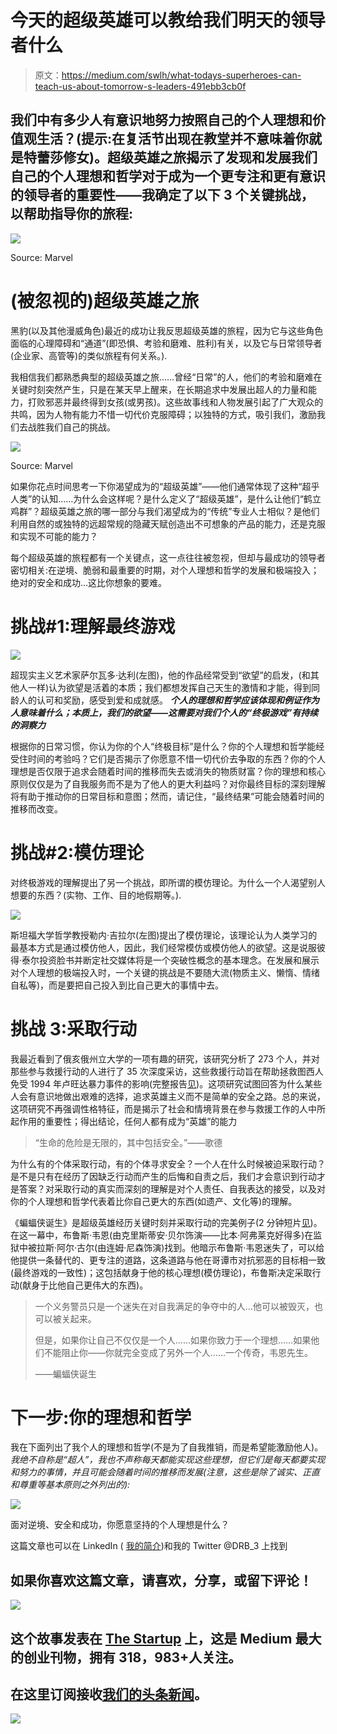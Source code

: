 # 今天的超级英雄可以教给我们明天的领导者什么

> 原文：<https://medium.com/swlh/what-todays-superheroes-can-teach-us-about-tomorrow-s-leaders-491ebb3cb0f>

## 我们中有多少人有意识地努力按照自己的个人理想和价值观生活？(提示:在复活节出现在教堂并不意味着你就是特蕾莎修女)。超级英雄之旅揭示了发现和发展我们自己的个人理想和哲学对于成为一个更专注和更有意识的领导者的重要性——我确定了以下 3 个关键挑战，以帮助指导你的旅程:

![](img/7f1820e641872b0bccfb5f106ed73054.png)

Source: Marvel

# (被忽视的)超级英雄之旅

黑豹(以及其他漫威角色)最近的成功让我反思超级英雄的旅程，因为它与这些角色面临的心理障碍和“通道”(即恐惧、考验和磨难、胜利)有关，以及它与日常领导者(企业家、高管等)的类似旅程有何关系。).

我相信我们都熟悉典型的超级英雄之旅……曾经“日常”的人，他们的考验和磨难在关键时刻突然产生，只是在某天早上醒来，在长期追求中发展出超人的力量和能力，打败邪恶并最终得到女孩(或男孩)。这些故事线和人物发展引起了广大观众的共鸣，因为人物有能力不惜一切代价克服障碍；以独特的方式，吸引我们，激励我们去战胜我们自己的挑战。

![](img/bc517e8d7b228a58caaa034188a5a69f.png)

Source: Marvel

如果你花点时间思考一下你渴望成为的“超级英雄”——他们通常体现了这种“超乎人类”的认知……为什么会这样呢？是什么定义了“超级英雄”，是什么让他们“鹤立鸡群”？超级英雄之旅的哪一部分与我们渴望成为的“传统”专业人士相似？是他们利用自然的或独特的远超常规的隐藏天赋创造出不可想象的产品的能力，还是克服和实现不可能的能力？

每个超级英雄的旅程都有一个关键点，这一点往往被忽视，但却与最成功的领导者密切相关:在逆境、脆弱和最重要的时期，对个人理想和哲学的发展和极端投入；绝对的安全和成功…这比你想象的要难。

# 挑战#1:理解最终游戏

![](img/e272b5537dd3f7620ff4e32794992d36.png)

超现实主义艺术家萨尔瓦多·达利(左图)，他的作品经常受到“欲望”的启发，(和其他人一样)认为欲望是活着的本质；我们都想发挥自己天生的激情和才能，得到同龄人的认可和奖励，感受到爱和成就感。 ***个人的理想和哲学应该体现和例证作为人意味着什么；本质上，我们的欲望——这需要对我们个人的“终极游戏”有持续的洞察力***

根据你的日常习惯，你认为你的个人“终极目标”是什么？你的个人理想和哲学能经受住时间的考验吗？它们是否揭示了你愿意不惜一切代价去争取的东西？你的个人理想是否仅限于追求会随着时间的推移而失去或消失的物质财富？你的理想和核心原则仅仅是为了自我服务而不是为了他人的更大利益吗？对你最终目标的深刻理解将有助于推动你的日常目标和意图；然而，请记住，“最终结果”可能会随着时间的推移而改变。

# 挑战#2:模仿理论

对终极游戏的理解提出了另一个挑战，即所谓的模仿理论。为什么一个人渴望别人想要的东西？(实物、工作、目的地假期等。).

![](img/9e58122711f63cadba2b6359726ed57d.png)

斯坦福大学哲学教授勒内·吉拉尔(左图)提出了模仿理论，该理论认为人类学习的最基本方式是通过模仿他人，因此，我们经常模仿或模仿他人的欲望。这是说服彼得·泰尔投资脸书并断定社交媒体将是一个突破性概念的基本理念。在发展和展示对个人理想的极端投入时，一个关键的挑战是不要随大流(物质主义、懒惰、情绪自私等)，而是要把自己投入到比自己更大的事情中去。

# 挑战 3:采取行动

我最近看到了俄亥俄州立大学的一项有趣的研究，该研究分析了 273 个人，并对那些参与救援行动的人进行了 35 次深度采访，这些救援行动旨在帮助拯救图西人免受 1994 年卢旺达暴力事件的影响(完整报告[见](http://me.dm/r-wdkKcHY6_a?source=email-anon_979d48f4ddec--publication.newsletter))。这项研究试图回答为什么某些人会有意识地做出艰难的选择，追求英雄主义而不是简单的安全之路。总的来说，这项研究不再强调性格特征，而是揭示了社会和情境背景在参与救援工作的人中所起作用的重要性；得出结论，任何人都有成为“英雄”的能力 

> “生命的危险是无限的，其中包括安全。”——歌德

为什么有的个体采取行动，有的个体寻求安全？一个人在什么时候被迫采取行动？是不是只有在经历了因缺乏行动而产生的后悔和自责之后，我们才会意识到行动才是答案？对采取行动的真实而深刻的理解是对个人责任、自我表达的接受，以及对你的个人理想和哲学代表着比你自己更大的东西(如遗产、文化等)的理解。

《蝙蝠侠诞生》是超级英雄经历关键时刻并采取行动的完美例子(2 分钟短片[见](https://www.youtube.com/watch?time_continue=104&v=s5UQHOhLI88))。在这一幕中，布鲁斯·韦恩(由克里斯蒂安·贝尔饰演——比本·阿弗莱克好得多)在监狱中被拉斯·阿尔·古尔(由连姆·尼森饰演)找到。他暗示布鲁斯·韦恩迷失了，可以给他提供一条替代的、更专注的道路，这条道路与他在哥谭市对抗邪恶的目标相一致(最终游戏的一致性)；这包括献身于他的核心理想(模仿理论)，布鲁斯决定采取行动(献身于比他自己更伟大的东西)。

> 一个义务警员只是一个迷失在对自我满足的争夺中的人…他可以被毁灭，也可以被关起来。
> 
> 但是，如果你让自己不仅仅是一个人……如果你致力于一个理想……如果他们不能阻止你——你就完全变成了另外一个人……一个传奇，韦恩先生。
> 
> ——蝙蝠侠诞生

# 下一步:你的理想和哲学

我在下面列出了我个人的理想和哲学(不是为了自我推销，而是希望能激励他人)。*我绝不自称是“超人”，我也不声称每天都能实现这些理想，但它们是每天都要实现和努力的事情，并且可能会随着时间的推移而发展(注意，这些是除了诚实、正直和尊重等基本原则之外列出的):*

![](img/bba6cf5c7ed13285a557a0237191dcf9.png)

面对逆境、安全和成功，你愿意坚持的个人理想是什么？

这篇文章也可以在 LinkedIn ( [我的简介](https://www.linkedin.com/in/darcy-bonner))和我的 Twitter @DRB_3 上找到

## 如果你喜欢这篇文章，请喜欢，分享，或留下评论！

[![](img/308a8d84fb9b2fab43d66c117fcc4bb4.png)](https://medium.com/swlh)

## 这个故事发表在 [The Startup](https://medium.com/swlh) 上，这是 Medium 最大的创业刊物，拥有 318，983+人关注。

## 在这里订阅接收[我们的头条新闻](http://growthsupply.com/the-startup-newsletter/)。

[![](img/b0164736ea17a63403e660de5dedf91a.png)](https://medium.com/swlh)